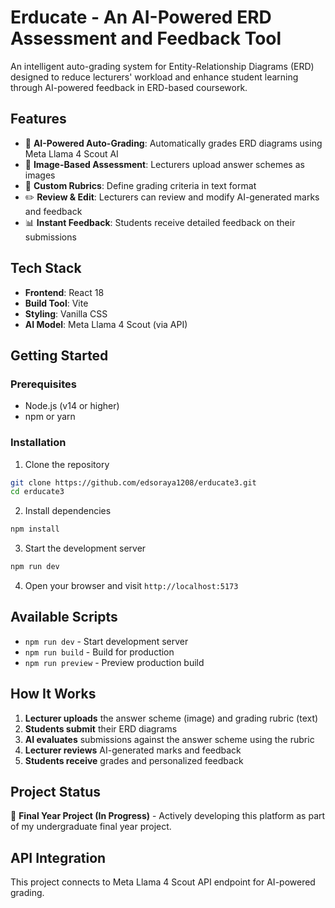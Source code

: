 # Erducate - An AI-Powered ERD Assessment and Feedback Tool

An intelligent auto-grading system for Entity-Relationship Diagrams (ERD) designed to reduce lecturers' workload and enhance student learning through AI-powered feedback in ERD-based coursework.

## Features

- 🤖 **AI-Powered Auto-Grading**: Automatically grades ERD diagrams using Meta Llama 4 Scout AI
- 📸 **Image-Based Assessment**: Lecturers upload answer schemes as images
- 📝 **Custom Rubrics**: Define grading criteria in text format
- ✏️ **Review & Edit**: Lecturers can review and modify AI-generated marks and feedback
- 📊 **Instant Feedback**: Students receive detailed feedback on their submissions

## Tech Stack

- **Frontend**: React 18
- **Build Tool**: Vite
- **Styling**: Vanilla CSS
- **AI Model**: Meta Llama 4 Scout (via API)

## Getting Started

### Prerequisites

- Node.js (v14 or higher)
- npm or yarn

### Installation

1. Clone the repository
```bash
git clone https://github.com/edsoraya1208/erducate3.git
cd erducate3
```

2. Install dependencies
```bash
npm install
```

3. Start the development server
```bash
npm run dev
```

4. Open your browser and visit `http://localhost:5173`

## Available Scripts

- `npm run dev` - Start development server
- `npm run build` - Build for production
- `npm run preview` - Preview production build

## How It Works

1. **Lecturer uploads** the answer scheme (image) and grading rubric (text)
2. **Students submit** their ERD diagrams
3. **AI evaluates** submissions against the answer scheme using the rubric
4. **Lecturer reviews** AI-generated marks and feedback
5. **Students receive** grades and personalized feedback

## Project Status

🚧 **Final Year Project (In Progress)** - Actively developing this platform as part of my undergraduate final year project.

## API Integration

This project connects to Meta Llama 4 Scout API endpoint for AI-powered grading.

